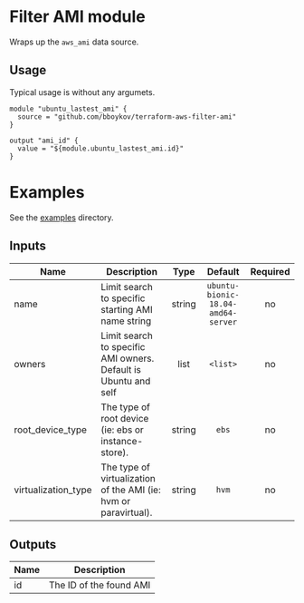 # Filter AMI module

Wraps up the `aws_ami`  data source.

## Usage

Typical usage is without any argumets.

```
module "ubuntu_lastest_ami" {
  source = "github.com/bboykov/terraform-aws-filter-ami"
}

output "ami_id" {
  value = "${module.ubuntu_lastest_ami.id}"
}
```


# Examples

See the [examples](examples/) directory.



## Inputs

| Name                | Description                                                     | Type   | Default                            | Required |
|---------------------|-----------------------------------------------------------------|:------:|:----------------------------------:|:--------:|
| name                | Limit search to specific starting AMI name string               | string | `ubuntu-bionic-18.04-amd64-server` | no       |
| owners              | Limit search to specific AMI owners. Default is Ubuntu and self | list   | `<list>`                           | no       |
| root_device_type    | The type of root device (ie: ebs or instance-store).            | string | `ebs`                              | no       |
| virtualization_type | The type of virtualization of the AMI (ie: hvm or paravirtual). | string | `hvm`                              | no       |

## Outputs

| Name | Description             |
|------|-------------------------|
| id   | The ID of the found AMI |

